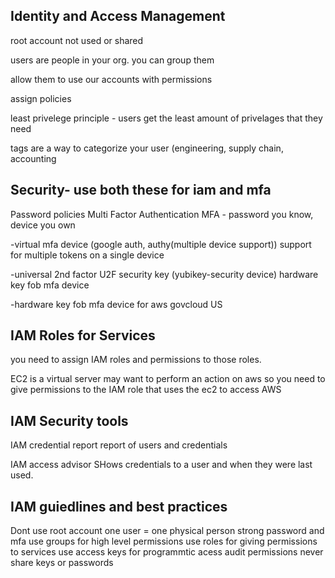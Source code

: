 Identity and Access Management 
------------------------------
root account not used or shared 



users are people in your org. you can group them 

allow them to use our accounts with permissions 

assign policies 



least privelege principle - users get the least amount of privelages that they need 



tags are a way to categorize your user (engineering, supply chain, accounting

Security- use both these for iam and mfa 
---------
Password policies
Multi Factor Authentication MFA - password you know, device you own 

-virtual mfa device (google auth, authy(multiple device support)) support for multiple tokens on a single device

-universal 2nd factor U2F security key (yubikey-security device)
hardware key fob mfa device 

-hardware key fob mfa device for aws govcloud US 


IAM Roles for Services 
-------------------------
you need to assign IAM roles and permissions to those roles.

EC2 is a virtual server 
may want to perform an action on aws so you need to give permissions to the IAM role that uses the ec2 to access AWS 


IAM Security tools
--------------------
IAM credential report 
report of users and credentials 

IAM access advisor
SHows credentials to a user and when they were last used. 


IAM guiedlines and best practices 
---------------------------------
Dont use root account 
one user = one physical person 
strong password and mfa
use groups for high level permissions 
use roles for giving permissions to services 
use access keys for programmtic acess
audit permissions 
never share keys or passwords 


